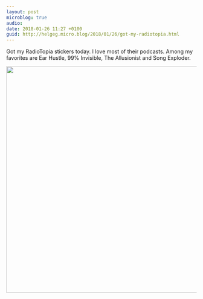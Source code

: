 ```yaml
---
layout: post
microblog: true
audio: 
date: 2018-01-26 11:27 +0100
guid: http://helgeg.micro.blog/2018/01/26/got-my-radiotopia.html
---
```

Got my RadioTopia stickers today. I love most of their podcasts. Among my favorites are Ear Hustle, 99% Invisible, The Allusionist and Song Exploder.

<img src="http://helgeg.micro.blog/uploads/2018/bf6a0be61c.jpg" width="600" height="600" />
